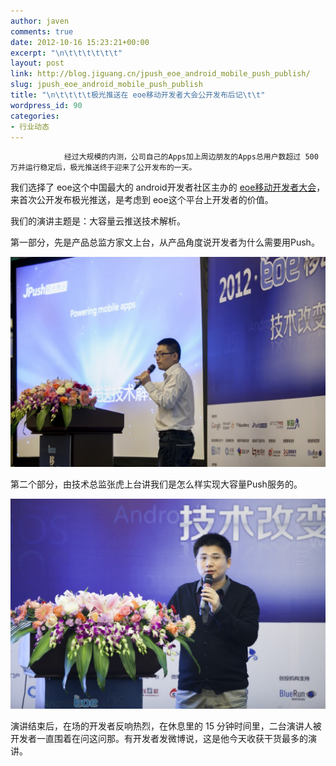 ```yaml
---
author: javen
comments: true
date: 2012-10-16 15:23:21+00:00
excerpt: "\n\t\t\t\t\t\t"
layout: post
link: http://blog.jiguang.cn/jpush_eoe_android_mobile_push_publish/
slug: jpush_eoe_android_mobile_push_publish
title: "\n\t\t\t\t极光推送在 eoe移动开发者大会公开发布后记\t\t"
wordpress_id: 90
categories:
- 行业动态
---
```



				经过大规模的内测，公司自己的Apps加上周边朋友的Apps总用户数超过 500万并运行稳定后，极光推送终于迎来了公开发布的一天。

我们选择了 eoe这个中国最大的 android开发者社区主办的 [eoe移动开发者大会](http://www.eoeandroid.com/thread-206567-1-1.html)，来首次公开发布极光推送，是考虑到 eoe这个平台上开发者的价值。

我们的演讲主题是：大容量云推送技术解析。

第一部分，先是产品总监方家文上台，从产品角度说开发者为什么需要用Push。

[![演讲开始](/images/2012/10/jpush-eoe-1.jpg)](/images/2012/10/jpush-eoe-1.jpg)

第二个部分，由技术总监张虎上台讲我们是怎么样实现大容量Push服务的。

[![技术干货](/images/2012/10/jpush-eoe-2.jpg)](/images/2012/10/jpush-eoe-2.jpg)

演讲结束后，在场的开发者反响热烈，在休息里的 15 分钟时间里，二台演讲人被开发者一直围着在问这问那。有开发者发微博说，这是他今天收获干货最多的演讲。





		
